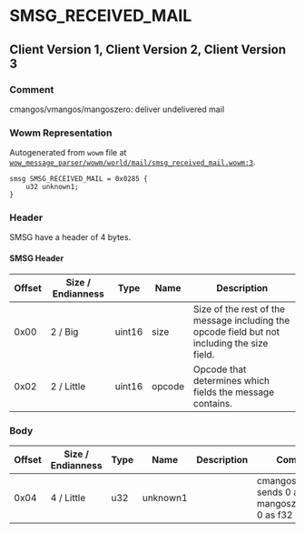 # SMSG_RECEIVED_MAIL

## Client Version 1, Client Version 2, Client Version 3

### Comment

cmangos/vmangos/mangoszero: deliver undelivered mail

### Wowm Representation

Autogenerated from `wowm` file at [`wow_message_parser/wowm/world/mail/smsg_received_mail.wowm:3`](https://github.com/gtker/wow_messages/tree/main/wow_message_parser/wowm/world/mail/smsg_received_mail.wowm#L3).
```rust,ignore
smsg SMSG_RECEIVED_MAIL = 0x0285 {
    u32 unknown1;
}
```
### Header

SMSG have a header of 4 bytes.

#### SMSG Header

| Offset | Size / Endianness | Type   | Name   | Description |
| ------ | ----------------- | ------ | ------ | ----------- |
| 0x00   | 2 / Big           | uint16 | size   | Size of the rest of the message including the opcode field but not including the size field.|
| 0x02   | 2 / Little        | uint16 | opcode | Opcode that determines which fields the message contains.|

### Body

| Offset | Size / Endianness | Type | Name | Description | Comment |
| ------ | ----------------- | ---- | ---- | ----------- | ------- |
| 0x04 | 4 / Little | u32 | unknown1 |  | cmangos/vmangos sends 0 as u32, mangoszero sends 0 as f32 |

